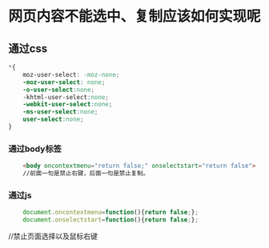 # 网页内容不能选中、复制应该如何实现呢

## 通过css

```css
*{
    moz-user-select: -moz-none;
    -moz-user-select: none;
    -o-user-select:none;
    -khtml-user-select:none;
    -webkit-user-select:none;
    -ms-user-select:none;
    user-select:none;
}
```

### 通过body标签

```html
    <body oncontextmenu="return false;" onselectstart="return false">
    //前面一句是禁止右键，后面一句是禁止复制。
```

### 通过js

```js
    document.oncontextmenu=function(){return false;};
    document.onselectstart=function(){return false;};
```

//禁止页面选择以及鼠标右键
